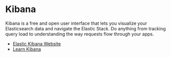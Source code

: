 # Kibana

Kibana is a free and open user interface that lets you visualize your Elasticsearch data and navigate the Elastic Stack. Do anything from tracking query load to understanding the way requests flow through your apps. 

- [Elastic Kibana Website](https://www.elastic.co/kibana/)
- [Learn Kibana](https://www.elastic.co/training/free)